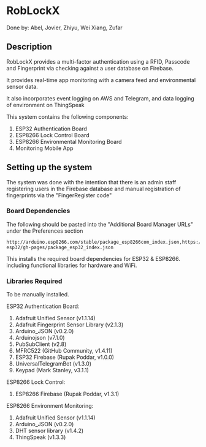 # RobLockX
Done by: Abel, Jovier, Zhiyu, Wei Xiang, Zufar

## Description
RobLockX provides a multi-factor authentication using a RFID, Passcode and Fingerprint via checking against a user database on Firebase. 

It provides real-time app monitoring with a camera feed and environmental sensor data. 

It also incorporates event logging on AWS and Telegram, and data logging of environment on ThingSpeak

This system contains the following components:
1. ESP32 Authentication Board
2. ESP8266 Lock Control Board
3. ESP8266 Environmental Monitoring Board
4. Monitoring Mobile App

## Setting up the system
The system was done with the intention that there is an admin staff registering users in the Firebase database and manual registration of fingerprints via the "FingerRegister code"

### Board Dependencies
The following should be pasted into the "Additional Board Manager URLs" under the Preferences section
```
http://arduino.esp8266.com/stable/package_esp8266com_index.json,https://dl.espressif.com/dl/package_esp32_index.json,https://raw.githubusercontent.com/espressif/arduino-esp32/gh-pages/package_esp32_index.json
```
This installs the required board dependencies for ESP32 & ESP8266. including functional libraries for hardware and WiFi.

### Libraries Required
To be manually installed.

ESP32 Authentication Board:
1. Adafruit Unified Sensor (v1.1.14)
2. Adafruit Fingerprint Sensor Library (v2.1.3)
3. Arduino_JSON (v0.2.0)
4. Arduinojson (v7.1.0)
5. PubSubClient (v2.8)
6. MFRC522 (GitHub Community, v1.4.11)
7. ESP32 Firebase (Rupak Poddar, v1.0.0) 
8. UniversalTelegramBot (v1.3.0)
9. Keypad (Mark Stanley, v3.1.1)


ESP8266 Lock Control:
1. ESP8266 Firebase (Rupak Poddar, v1.3.1)

ESP8266 Environment Monitoring:
1. Adafruit Unified Sensor (v1.1.14)
2. Arduino_JSON (v0.2.0)
3. DHT sensor library (v1.4.2)
4. ThingSpeak (v1.3.3)
